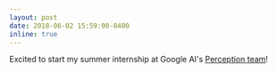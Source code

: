 ```yaml
---
layout: post
date: 2018-06-02 15:59:00-0400
inline: true
---
```


Excited to start my summer internship at Google AI's [Perception team](https://ai.google/research/teams/perception/)!
